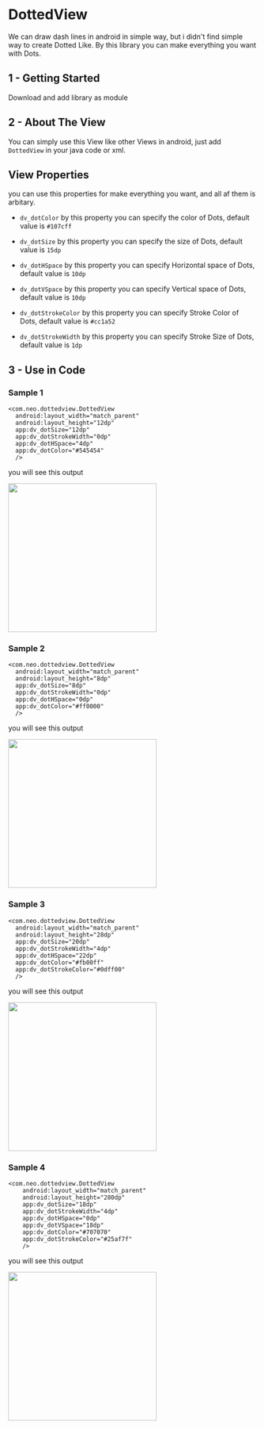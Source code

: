 # DottedView

We can draw dash lines in android in simple way,
but i didn't find simple way to create Dotted Like.
By this library you can make everything you want with Dots.

## 1 - Getting Started

Download and add library as module


## 2 - About The View
You can simply use this View like other Views in android,
just add ``DottedView`` in your java code or xml.

## View Properties
you can use this properties for make everything you want,
and all af them is arbitary.

* `dv_dotColor`
  by this property you can specify the color of Dots, default value is `#107cff`
  
* `dv_dotSize`
  by this property you can specify the size of Dots, default value is `15dp`
  
* `dv_dotHSpace`
  by this property you can specify Horizontal space of Dots, default value is `10dp`
  
* `dv_dotVSpace`
  by this property you can specify Vertical space of Dots, default value is `10dp`
  
* `dv_dotStrokeColor`
  by this property you can specify Stroke Color of Dots, default value is `#cc1a52`
  
* `dv_dotStrokeWidth`
  by this property you can specify Stroke Size of Dots, default value is `1dp`
  
  




## 3 - Use in Code


### Sample 1

```
<com.neo.dottedview.DottedView
  android:layout_width="match_parent"
  android:layout_height="12dp"
  app:dv_dotSize="12dp"
  app:dv_dotStrokeWidth="0dp"
  app:dv_dotHSpace="4dp"
  app:dv_dotColor="#545454"
  />
```
you will see this output

<img src="http://ikhoshabi.com/ss/DottedView/sample1.png" width="300">








### Sample 2

```
<com.neo.dottedview.DottedView
  android:layout_width="match_parent"
  android:layout_height="8dp"
  app:dv_dotSize="8dp"
  app:dv_dotStrokeWidth="0dp"
  app:dv_dotHSpace="0dp"
  app:dv_dotColor="#ff0000"
  />
```
you will see this output

<img src="http://ikhoshabi.com/ss/DottedView/sample2.png" width="300">








### Sample 3

```
<com.neo.dottedview.DottedView
  android:layout_width="match_parent"
  android:layout_height="28dp"
  app:dv_dotSize="20dp"
  app:dv_dotStrokeWidth="4dp"
  app:dv_dotHSpace="22dp"
  app:dv_dotColor="#fb00ff"
  app:dv_dotStrokeColor="#0dff00"
  />
```
you will see this output

<img src="http://ikhoshabi.com/ss/DottedView/sample3.png" width="300">








### Sample 4

```
<com.neo.dottedview.DottedView
    android:layout_width="match_parent"
    android:layout_height="280dp"
    app:dv_dotSize="18dp"
    app:dv_dotStrokeWidth="4dp"
    app:dv_dotHSpace="0dp"
    app:dv_dotVSpace="18dp"
    app:dv_dotColor="#707070"
    app:dv_dotStrokeColor="#25af7f"
    />
```
you will see this output

<img src="http://ikhoshabi.com/ss/DottedView/sample4.png" width="300">



